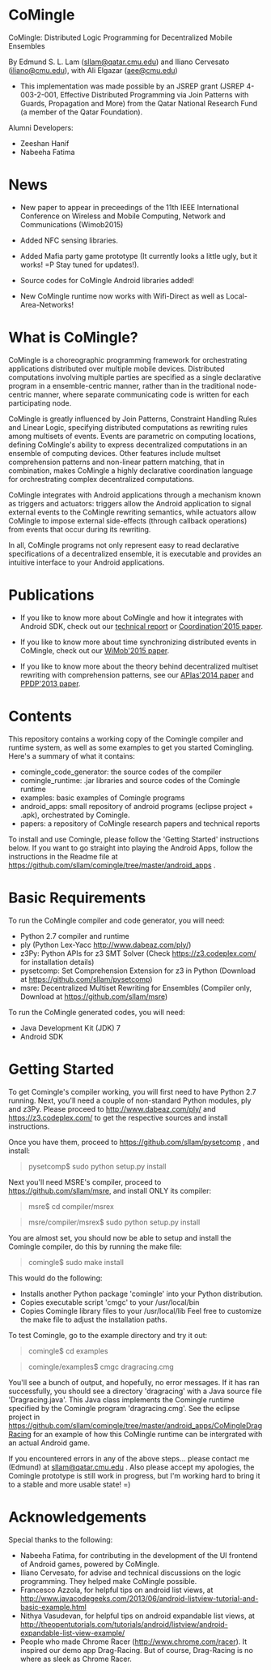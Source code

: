 CoMingle
========

CoMingle: Distributed Logic Programming for Decentralized Mobile Ensembles

By Edmund S. L. Lam (sllam@qatar.cmu.edu) and Iliano Cervesato (iliano@cmu.edu), with
Ali Elgazar (aee@cmu.edu)

* This implementation was made possible by an JSREP grant (JSREP 4-003-2-001, Effective Distributed 
Programming via Join Patterns with Guards, Propagation and More) from the Qatar National Research Fund 
(a member of the Qatar Foundation).

Alumni Developers:

* Zeeshan Hanif
* Nabeeha Fatima

News
====

* New paper to appear in preceedings of the 11th IEEE International Conference on Wireless and Mobile Computing, Network and Communications (Wimob2015)

* Added NFC sensing libraries.

* Added Mafia party game prototype (It currently looks a little ugly, but it works! =P Stay tuned for updates!). 

* Source codes for CoMingle Android libraries added!

* New CoMingle runtime now works with Wifi-Direct as well as Local-Area-Networks! 

What is CoMingle?
=================

CoMingle is a choreographic programming framework for orchestrating applications distributed over
multiple mobile devices. Distributed computations involving multiple parties are specified as a single declarative 
program in a ensemble-centric manner, rather than in the traditional node-centric manner, where separate communicating 
code is written for each participating node.

CoMingle is greatly influenced by Join Patterns, Constraint Handling Rules and Linear Logic,
specifying distributed computations as rewriting rules among multisets of events. Events are 
parametric on computing locations, defining CoMingle's ability to express
decentralized computations in an ensemble of computing devices. Other features include
multset comprehension patterns and non-linear pattern matching, that in combination, makes 
CoMingle a highly declarative coordination language for orchrestrating complex decentralized 
computations.

CoMingle integrates with Android applications through a mechanism known as triggers and actuators:
triggers allow the Android application to signal external events to the CoMingle rewriting semantics,
while actuators allow CoMingle to impose external side-effects (through callback operations) from 
events that occur during its rewriting.

In all, CoMingle programs not only represent easy to read declarative specifications of a
decentralized ensemble, it is executable and provides an intuitive interface to your Android applications.

Publications
============

* If you like to know more about CoMingle and how it integrates with Android SDK, check out our [technical report](http://www.qatar.cmu.edu/~sllam/my_papers/techreport/SLLAM_TR15-101.pdf) or [Coordination'2015 paper](http://www.qatar.cmu.edu/~sllam/my_papers/published/SLLAM_coordination15.pdf).

* If you like to know more about time synchronizing distributed events in CoMingle, check out our [WiMob'2015 paper](http://www.qatar.cmu.edu/~sllam/my_papers/published/SLLAM_wimob15.pdf).

* If you like to know more about the theory behind decentralized multiset rewriting with comprehension patterns, see our [APlas'2014 paper](http://www.qatar.cmu.edu/~sllam/my_papers/published/SLLAM_aplas14.pdf) and [PPDP'2013 paper](http://www.qatar.cmu.edu/~sllam/my_papers/published/SLLAM_ppdp13.pdf).

Contents
========

This repository contains a working copy of the Comingle compiler and runtime system, as well as some examples
to get you started Comingling. Here's a summary of what it contains:

   - comingle_code_generator: the source codes of the compiler
   - comingle_runtime: .jar libraries and source codes of the Comingle runtime
   - examples: basic examples of Comingle programs
   - android_apps: small repository of android programs (eclipse project + .apk), orchestrated by Comingle.
   - papers: a repository of CoMingle research papers and technical reports

To install and use Comingle, please follow the 'Getting Started' instructions below. If you want to go
straight into playing the Android Apps, follow the instructions in the Readme file at 
https://github.com/sllam/comingle/tree/master/android_apps .

Basic Requirements
==================

To run the CoMingle compiler and code generator, you will need:
   - Python 2.7 compiler and runtime
   - ply (Python Lex-Yacc http://www.dabeaz.com/ply/)
   - z3Py: Python APIs for z3 SMT Solver (Check https://z3.codeplex.com/ for installation details)
   - pysetcomp: Set Comprehension Extension for z3 in Python (Download at https://github.com/sllam/pysetcomp)
   - msre: Decentralized Multiset Rewriting for Ensembles (Compiler only, Download at https://github.com/sllam/msre)

To run the CoMingle generated codes, you will need:
   - Java Development Kit (JDK) 7 
   - Android SDK 

Getting Started
===============

To get Comingle's compiler working, you will first need to have Python 2.7 running. Next, you'll need a couple of
non-standard Python modules, ply and z3Py. Please proceed to http://www.dabeaz.com/ply/ and https://z3.codeplex.com/
to get the respective sources and install instructions. 

Once you have them, proceed to https://github.com/sllam/pysetcomp , and install:

> pysetcomp$ sudo python setup.py install

Next you'll need MSRE's compiler, proceed to https://github.com/sllam/msre, and install ONLY its compiler:

> msre$ cd compiler/msrex

> msre/compiler/msrex$ sudo python setup.py install

You are almost set, you should now be able to setup and install the Comingle compiler, do this by running the
make file:

> comingle$ sudo make install

This would do the following:
   - Installs another Python package 'comingle' into your Python distribution.
   - Copies executable script 'cmgc' to your /usr/local/bin
   - Copies Comingle library files to your /usr/local/lib
Feel free to customize the make file to adjust the installation paths.

To test Comingle, go to the example directory and try it out:

> comingle$ cd examples

> comingle/examples$ cmgc dragracing.cmg

You'll see a bunch of output, and hopefully, no error messages. If it has ran successfully, you should
see a directory 'dragracing' with a Java source file 'Dragracing.java'. This Java class implements
the Comingle runtime specified by the Comingle program 'dragracing.cmg'. See the eclipse project
in https://github.com/sllam/comingle/tree/master/android_apps/CoMingleDragRacing for an example of
how this CoMingle runtime can be intergrated with an actual Android game.

If you encountered errors in any of the above steps... please contact me (Edmund) at sllam@qatar.cmu.edu .
Also please accept my apologies, the Comingle prototype is still work in progress, but I'm working hard
to bring it to a stable and more usable state! =)

Acknowledgements
================

Special thanks to the following:

  - Nabeeha Fatima, for contributing in the development of the UI frontend of Android games, powered by 
    CoMingle.
  - Iliano Cervesato, for advise and technical discussions on the logic programming. They helped
    make CoMingle possible.
  - Francesco Azzola, for helpful tips on android list views, at
    http://www.javacodegeeks.com/2013/06/android-listview-tutorial-and-basic-example.html
  - Nithya Vasudevan, for helpful tips on android expandable list views, at
    http://theopentutorials.com/tutorials/android/listview/android-expandable-list-view-example/
  - People who made Chrome Racer (http://www.chrome.com/racer). It inspired our demo app Drag-Racing.
    But of course, Drag-Racing is no where as sleek as Chrome Racer.


